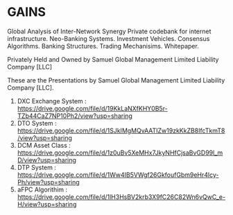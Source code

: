 # GAINS 
Global Analysis of Inter-Network Synergy
Private codebank for internet infrastructure.
Neo-Banking Systems.
Investment Vehicles.
Consensus Algorithms.
Banking Structures.
Trading Mechanisims.
Whitepaper.

Privately Held and Owned by Samuel Global Management Limited Liability Company [LLC]

These are the Presentations by Samuel Global Management Limited Liability Company [LLC].
1. DXC Exchange System : https://drive.google.com/file/d/19KkLaNXfKHY0B5r-TZb44CaZ7NP10Ph2/view?usp=sharing
2. DTO System : https://drive.google.com/file/d/1SJkIMgMQvAATIZw19zkKkZB8IfcTkmT8/view?usp=sharing
3. DCM Asset Class : https://drive.google.com/file/d/1z0uBv5XeMHx7JkyNHfCjsaBvGD99l_mD/view?usp=sharing
4. DTP System : https://drive.google.com/file/d/1Ww4IB5VWgf26GkfoufGbm9eHr4lcy-Ph/view?usp=sharing
5. aFPC Algorithim : https://drive.google.com/file/d/1lH3HsBV2krb3X9fC26C82Wn6vQwC_e-H/view?usp=sharing
